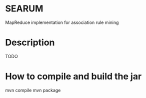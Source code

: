 SEARUM
======

MapReduce implementation for association rule mining

Description
===========
TODO

How to compile and build the jar
================================
mvn compile
mvn package

